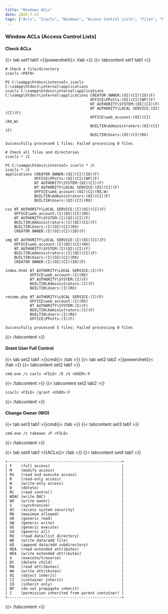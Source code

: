 ```yaml
---
title: "Windows ACLs"
date: 2025-7-23
tags: ["Acls", "Icacls", "Windows", "Access Control Lists", "Files", "Permissions"]
---
```


### Window ACLs (Access Control Lists)

#### Check ACLs

{{< tab set1 tab1 >}}powershell{{< /tab >}}
{{< tabcontent set1 tab1 >}}

```console
# Check a file/directory
icacls <PATH>
```

```console {class="sample-code"}
PS C:\xampp\htdocs\internal> icacls C:\xampp\htdocs\internal\applications
icacls C:\xampp\htdocs\internal\applications
C:\xampp\htdocs\internal\applications CREATOR OWNER:(OI)(CI)(IO)(F)
                                      OFFICE\PPotts:(OI)(CI)(NP)(F)
                                      NT AUTHORITY\SYSTEM:(OI)(CI)(F)
                                      NT AUTHORITY\LOCAL SERVICE:(OI)(CI)(F)
                                      OFFICE\web_account:(OI)(CI)(RX,W)
                                      BUILTIN\Administrators:(OI)(CI)(F)
                                      BUILTIN\Users:(OI)(CI)(RX)

Successfully processed 1 files; Failed processing 0 files
```

```console
# Check all files and directories
icacls * /C
```

```console {class="sample-code"}
PS C:\xampp\htdocs\internal> icacls * /C
icacls * /C
applications CREATOR OWNER:(OI)(CI)(IO)(F)
             OFFICE\PPotts:(OI)(CI)(NP)(F)
             NT AUTHORITY\SYSTEM:(OI)(CI)(F)
             NT AUTHORITY\LOCAL SERVICE:(OI)(CI)(F)
             OFFICE\web_account:(OI)(CI)(RX,W)
             BUILTIN\Administrators:(OI)(CI)(F)
             BUILTIN\Users:(OI)(CI)(RX)

css NT AUTHORITY\LOCAL SERVICE:(I)(OI)(CI)(F)
    OFFICE\web_account:(I)(OI)(CI)(RX)
    NT AUTHORITY\SYSTEM:(I)(OI)(CI)(F)
    BUILTIN\Administrators:(I)(OI)(CI)(F)
    BUILTIN\Users:(I)(OI)(CI)(RX)
    CREATOR OWNER:(I)(OI)(CI)(IO)(F)

img NT AUTHORITY\LOCAL SERVICE:(I)(OI)(CI)(F)
    OFFICE\web_account:(I)(OI)(CI)(RX)
    NT AUTHORITY\SYSTEM:(I)(OI)(CI)(F)
    BUILTIN\Administrators:(I)(OI)(CI)(F)
    BUILTIN\Users:(I)(OI)(CI)(RX)
    CREATOR OWNER:(I)(OI)(CI)(IO)(F)

index.html NT AUTHORITY\LOCAL SERVICE:(I)(F)
           OFFICE\web_account:(I)(RX)
           NT AUTHORITY\SYSTEM:(I)(F)
           BUILTIN\Administrators:(I)(F)
           BUILTIN\Users:(I)(RX)

resume.php NT AUTHORITY\LOCAL SERVICE:(I)(F)
           OFFICE\web_account:(I)(RX)
           NT AUTHORITY\SYSTEM:(I)(F)
           BUILTIN\Administrators:(I)(F)
           BUILTIN\Users:(I)(RX)
           OFFICE\PPotts:(I)(F)

Successfully processed 5 files; Failed processing 0 files
```

{{< /tabcontent >}}

#### Grant User Full Control

{{< tab set2 tab1 >}}cmd{{< /tab >}}
{{< tab set2 tab2 >}}powershell{{< /tab >}}
{{< tabcontent set2 tab1 >}}

```console
cmd.exe /c cacls <FILE> /E /G <USER>:F
```

{{< /tabcontent >}}
{{< tabcontent set2 tab2 >}}

```console
icacls <FILE> /grant <USER>:F
```

{{< /tabcontent >}}

#### Change Owner (WO)

{{< tab set3 tab1 >}}cmd{{< /tab >}}
{{< tabcontent set3 tab1 >}}

```console
cmd.exe /c takeown /F <FILE>
```

{{< /tabcontent >}}
<br>

{{< tab set4 tab1 >}}ACLs{{< /tab >}}
{{< tabcontent set4 tab1 >}}

```console
+---------------------------------------------------+
| F    (full access)                                |
| M    (modify access)                              |
| RX   (read and execute access)                    |
| R    (read-only access)                           |
| W    (write-only access)                          |
| D    (delete)                                     |
| RC   (read control)                               |
| WDAC (write DAC)                                  |
| WO   (write owner)                                |
| S    (synchronize)                                |
| AS   (access system security)                     |
| MA   (maximum allowed)                            |
| GR   (generic read)                               |
| GW   (generic write)                              |
| GE   (generic execute)                            |
| GA   (generic all)                                |
| RD   (read data/list directory)                   |
| WD   (write data/add file)                        |
| AD   (append data/add subdirectory)               |
| REA  (read extended attributes)                   |
| WEA  (write extended attributes)                  |
| X    (execute/traverse)                           |
| DC   (delete child)                               |
| RA   (read attributes)                            |
| WA   (write attributes)                           |
| OI   (object inherit)                             |
| CI   (container inherit)                          |
| IO   (inherit only)                               |
| NP   (do not propagate inherit)                   |
| I    (permission inherited from parent container) |
+---------------------------------------------------+
```

{{< /tabcontent >}}
